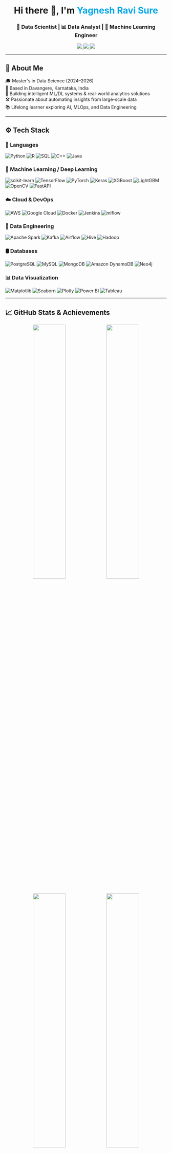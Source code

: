 <!-- Optional Header Image -->
<!-- ![Header](https://github.com/Yagneshsure/Yagneshsure/assets/header-banner.png) -->

<h1 align="center">Hi there 👋, I'm <span style="color:#00A8E8">Yagnesh Ravi Sure</span></h1>
<h3 align="center">🚀 Data Scientist | 📊 Data Analyst | 🤖 Machine Learning Engineer</h3>

<p align="center">
  <a href="https://www.linkedin.com/in/yagnesh-sure/" target="_blank">
    <img src="https://img.shields.io/badge/LinkedIn-%230077B5.svg?&style=for-the-badge&logo=linkedin&logoColor=white" />
  </a>
  <a href="mailto:yagneshrsure@gmail.com">
    <img src="https://img.shields.io/badge/Gmail-red?style=for-the-badge&logo=gmail&logoColor=white" />
  </a>
  <a href="https://github.com/Yagneshsure">
    <img src="https://img.shields.io/badge/GitHub-181717?style=for-the-badge&logo=github&logoColor=white" />
  </a>
</p>

---

## 🧠 About Me
🎓 Master's in Data Science (2024–2026)  
📍 Based in Davangere, Karnataka, India  
🔬 Building intelligent ML/DL systems & real-world analytics solutions  
🛠️ Passionate about automating insights from large-scale data  
📚 Lifelong learner exploring AI, MLOps, and Data Engineering  

---

## ⚙️ Tech Stack

### 🚀 Languages
![Python](https://img.shields.io/badge/Python-FFD43B?style=for-the-badge&logo=python&logoColor=blue)
![R](https://img.shields.io/badge/R-276DC3?style=for-the-badge&logo=r&logoColor=white)
![SQL](https://img.shields.io/badge/SQL-4479A1?style=for-the-badge&logo=postgresql&logoColor=white)
![C++](https://img.shields.io/badge/C++-00599C?style=for-the-badge&logo=cplusplus&logoColor=white)
![Java](https://img.shields.io/badge/Java-ED8B00?style=for-the-badge&logo=java&logoColor=white)

### 🧠 Machine Learning / Deep Learning
![scikit-learn](https://img.shields.io/badge/-Scikit--Learn-F7931E?style=for-the-badge&logo=scikit-learn&logoColor=white)
![TensorFlow](https://img.shields.io/badge/TensorFlow-FF6F00?style=for-the-badge&logo=tensorflow&logoColor=white)
![PyTorch](https://img.shields.io/badge/PyTorch-EE4C2C?style=for-the-badge&logo=pytorch&logoColor=white)
![Keras](https://img.shields.io/badge/Keras-D00000?style=for-the-badge&logo=keras&logoColor=white)
![XGBoost](https://img.shields.io/badge/XGBoost-AA0000?style=for-the-badge&logo=xgboost&logoColor=white)
![LightGBM](https://img.shields.io/badge/LightGBM-03264C?style=for-the-badge&logo=lightgbm&logoColor=white)
![OpenCV](https://img.shields.io/badge/OpenCV-5C3EE8?style=for-the-badge&logo=opencv&logoColor=white)
![FastAPI](https://img.shields.io/badge/FastAPI-009688?style=for-the-badge&logo=fastapi&logoColor=white)

### ☁️ Cloud & DevOps
![AWS](https://img.shields.io/badge/AWS-FF9900?style=for-the-badge&logo=amazon-aws&logoColor=white)
![Google Cloud](https://img.shields.io/badge/GCP-4285F4?style=for-the-badge&logo=google-cloud&logoColor=white)
![Docker](https://img.shields.io/badge/Docker-2496ED?style=for-the-badge&logo=docker&logoColor=white)
![Jenkins](https://img.shields.io/badge/Jenkins-D24939?style=for-the-badge&logo=jenkins&logoColor=white)
![mlflow](https://img.shields.io/badge/mlflow-0175C2?style=for-the-badge&logo=mlflow&logoColor=white)

### 🧪 Data Engineering
![Apache Spark](https://img.shields.io/badge/Spark-E25A1C?style=for-the-badge&logo=apachespark&logoColor=white)
![Kafka](https://img.shields.io/badge/Kafka-231F20?style=for-the-badge&logo=apachekafka&logoColor=white)
![Airflow](https://img.shields.io/badge/Airflow-017CEE?style=for-the-badge&logo=apacheairflow&logoColor=white)
![Hive](https://img.shields.io/badge/Hive-FDEE21?style=for-the-badge&logo=apachehive&logoColor=black)
![Hadoop](https://img.shields.io/badge/Hadoop-66CCFF?style=for-the-badge&logo=apachehadoop&logoColor=black)

### 🛢️ Databases
![PostgreSQL](https://img.shields.io/badge/PostgreSQL-316192?style=for-the-badge&logo=postgresql&logoColor=white)
![MySQL](https://img.shields.io/badge/MySQL-00758F?style=for-the-badge&logo=mysql&logoColor=white)
![MongoDB](https://img.shields.io/badge/MongoDB-4EA94B?style=for-the-badge&logo=mongodb&logoColor=white)
![Amazon DynamoDB](https://img.shields.io/badge/DynamoDB-4053D6?style=for-the-badge&logo=amazondynamodb&logoColor=white)
![Neo4j](https://img.shields.io/badge/Neo4j-4581C3?style=for-the-badge&logo=neo4j&logoColor=white)

### 📊 Data Visualization
![Matplotlib](https://img.shields.io/badge/Matplotlib-3776AB?style=for-the-badge&logo=matplotlib&logoColor=white)
![Seaborn](https://img.shields.io/badge/Seaborn-45b8cd?style=for-the-badge&logo=seaborn&logoColor=white)
![Plotly](https://img.shields.io/badge/Plotly-3F4F75?style=for-the-badge&logo=plotly&logoColor=white)
![Power BI](https://img.shields.io/badge/PowerBI-F2C811?style=for-the-badge&logo=powerbi&logoColor=black)
![Tableau](https://img.shields.io/badge/Tableau-E97627?style=for-the-badge&logo=tableau&logoColor=white)

---

## 📈 GitHub Stats & Achievements

<p align="center">
  <!-- Profile Stats -->
  <img src="https://github-readme-stats.vercel.app/api?username=Yagneshsure&show_icons=true&theme=radical&count_private=true&include_all_commits=true" width="45%" />
  
  <!-- Top Languages -->
  <img src="https://github-readme-stats.vercel.app/api/top-langs/?username=Yagneshsure&layout=compact&theme=radical" width="45%" />
</p>

<p align="center">
  <!-- Streak Stats -->
  <img src="https://github-readme-streak-stats.herokuapp.com/?user=Yagneshsure&theme=radical" width="45%" />
  
  <!-- Contribution Graph -->
  <img src="https://activity-graph.herokuapp.com/graph?username=Yagneshsure&theme=react-dark&area=true" width="45%" />
</p>

<p align="center">
  <!-- Pinned Repos -->
  <img src="https://github-readme-stats.vercel.app/api/pin/?username=Yagneshsure&repo=MarketScopeAI&theme=radical" width="30%" />
  <img src="https://github-readme-stats.vercel.app/api/pin/?username=Yagneshsure&repo=HeadlineHive-Intelligent-News-Aggregator-Analyzer-GenAI-AI&theme=radical" width="30%" />
  <img src="https://github-readme-stats.vercel.app/api/pin/?username=Yagneshsure&repo=Portfolio-Projects&theme=radical" width="30%" />
</p>


---

## 🧾 Certifications

- ✅ IBM Data Science Professional Certificate  
- ✅ Advanced Programming in Data Science – GUVI + IIT  
- ✅ Cisco Introduction to Data Science  
- ✅ Coursera: Exploratory Data Analysis, MySQL, R Linear Regression

---

## 📫 Let’s Connect

<p>
  <a href="mailto:yagneshrsure@gmail.com" target="_blank">
    <img src="https://img.shields.io/badge/Email%201-D14836?style=for-the-badge&logo=gmail&logoColor=white" alt="Primary Email"/>
  </a>
  <a href="mailto:yagneshsure10@gmail.com" target="_blank">
    <img src="https://img.shields.io/badge/Email%202-EA4335?style=for-the-badge&logo=gmail&logoColor=white" alt="Secondary Email"/>
  </a>
  <a href="https://www.linkedin.com/in/yagnesh-sure/" target="_blank">
    <img src="https://img.shields.io/badge/LinkedIn-0077B5?style=for-the-badge&logo=linkedin&logoColor=white" alt="LinkedIn"/>
  </a>
  <a href="tel:+919591083438">
    <img src="https://img.shields.io/badge/Phone-25D366?style=for-the-badge&logo=phone&logoColor=white" alt="Phone"/>
  </a>
</p>


---

⭐ *Thanks for visiting my profile! Let's connect and build something impactful together!*


